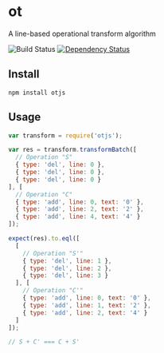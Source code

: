 # ot
A line-based operational transform algorithm

![Build Status](https://travis-ci.org/otjs/ot.svg?branch=master)
[![Dependency Status](https://david-dm.org/otjs/ot.svg)](https://david-dm.org/otjs/ot)

Install
-------

```shell
npm install otjs
```

Usage
-----

```javascript
var transform = require('otjs');

var res = transform.transformBatch([
  // Operation "S"
  { type: 'del', line: 0 },
  { type: 'del', line: 0 },
  { type: 'del', line: 0 }
], [
  // Operation "C"
  { type: 'add', line: 0, text: '0' },
  { type: 'add', line: 2, text: '2' },
  { type: 'add', line: 4, text: '4' }
]);

expect(res).to.eql([
  [
    // Operation "S'"
    { type: 'del', line: 1 },
    { type: 'del', line: 2 },
    { type: 'del', line: 3 }
  ], [
    // Operation "C'"
    { type: 'add', line: 0, text: '0' },
    { type: 'add', line: 1, text: '2' },
    { type: 'add', line: 2, text: '4' }
  ]
]);

// S + C' === C + S'
```
